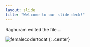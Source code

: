 ```yaml
---
layout: slide
title: "Welcome to our slide deck!"
---
```


Raghuram edited the file...

![femalecodertocat](https://octodex.github.com/images/femalecodertocat.png)
{: .center}
